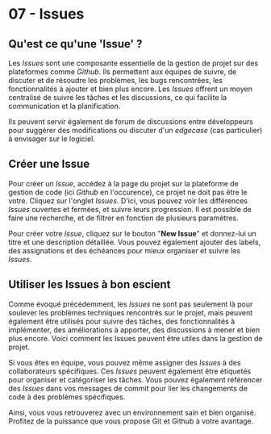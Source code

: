 # 07 - Issues

## Qu'est ce qu'une 'Issue' ?
Les _Issues_ sont une composante essentielle de la gestion de projet sur des plateformes comme _Github_. Ils permettent aux équipes de suivre, de discuter et de résoudre les problèmes, les bugs rencontrées, les fonctionnalités à ajouter et bien plus encore. Les _Issues_ offrent un moyen centralisé de suivre les tâches et les discussions, ce qui facilite la communication et la planification.

Ils peuvent servir également de forum de discussions entre développeurs pour suggérer des modifications ou discuter d'un _edgecase_ (cas particulier) à envisager sur le logiciel.

## Créer une Issue
Pour créer un _Issue_, accédez à la page du projet sur la plateforme de gestion de code (ici _Github_ en l'occurence), ce projet ne doit pas être le votre.
Cliquez sur l'onglet _Issues_. D'ici, vous pouvez voir les différences _Issues_ ouvertes et fermées, et suivre leurs progression. Il est possible de faire une recherche, et de filtrer en fonction de plusieurs paramètres.

Pour créer votre _Issue_, cliquez sur le bouton "**New Issue**" et donnez-lui un titre et une description détaillée. Vous pouvez également ajouter des labels, des assignations et des échéances pour mieux organiser et suivre les _Issues_.

## Utiliser les Issues à bon escient
Comme évoqué précédemment, les _Issues_ ne sont pas seulement là pour soulever les problèmes techniques rencontrés sur le projet, mais peuvent également être utilisés pour suivre des tâches, des fonctionnalités à implémenter, des améliorations à apporter, des discussions à mener et bien plus encore. Voici comment les Issues peuvent être utiles dans la gestion de projet.

Si vous êtes en équipe, vous pouvez même assigner des _Issues_ à des collaborateurs spécifiques. Ces _Issues_ peuvent également être étiquetés pour organiser et catégoriser les tâches. Vous pouvez également référencer des _Issues_ dans vos messages de commit pour lier les changements de code à des problèmes spécifiques.

Ainsi, vous vous retrouverez avec un environnement sain et bien organisé. Profitez de la puissance que vous propose Git et Github à votre avantage.